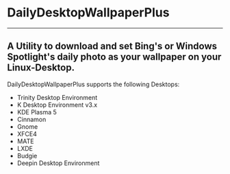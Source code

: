 # DailyDesktopWallpaperPlus
-----

## A Utility to download and set Bing's or Windows Spotlight's daily photo as your wallpaper on your Linux-Desktop.

DailyDesktopWallpaperPlus supports the following Desktops:

- Trinity Desktop Environment
- K Desktop Environment v3.x
- KDE Plasma 5
- Cinnamon
- Gnome
- XFCE4
- MATE
- LXDE
- Budgie
- Deepin Desktop Environment 

